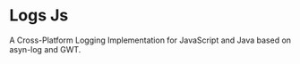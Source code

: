 # Logs Js

A Cross-Platform Logging Implementation for JavaScript and Java based on asyn-log and GWT.
